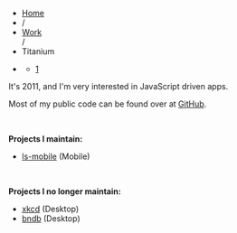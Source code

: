<div class="jspPane" style="padding: 0px; top: 0px; width: 881px;">
    <ul class="breadcrumb">
        <li><a href="/" address="true">Home</a></li>
        <li><span class="divider">/</span> </li>
        <li><a href="/work/" address="true">Work</a>
        </li> <span class="divider">/</span>
        <li class="active">Titanium</li>
        <li class="pagination">
            <div class="pagination">
                <ul>
                    <li class="active"><a href="#">1</a>
                    </li>
                </ul>
            </div>
        </li>
    </ul>
    <div class="post-739 page type-page status-publish hentry row-fluid" id="post-739">
        <p>It's 2011, and I'm very interested in JavaScript driven apps.</p>
        <p>Most of my public code can be found over at&nbsp;<a href="http://github.com/ericmuyser/" target="_blank">GitHub</a>.</p>
        <p>&nbsp;</p>
        <p><strong>Projects I maintain:</strong>
        </p>
        <ul>
            <li><a href="https://github.com/ericmuyser/ls-mobile" target="_blank">ls-mobile</a>&nbsp;(Mobile)</li>
        </ul>
        <p>&nbsp;</p>
        <p><strong>Projects I no longer maintain:</strong>
        </p>
        <ul>
            <li><a href="https://github.com/ericmuyser/xkcd" target="_blank">xkcd</a>&nbsp;(Desktop)</li>
            <li><a href="https://github.com/ericmuyser/bndb" target="_blank">bndb</a>&nbsp;(Desktop)</li>
        </ul>
    </div>
</div>
